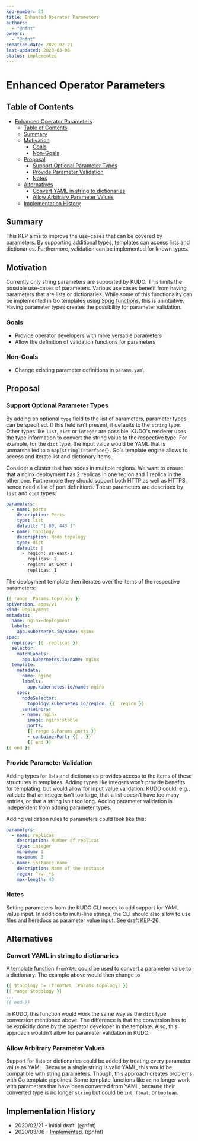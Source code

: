 ```yaml
---
kep-number: 24
title: Enhanced Operator Parameters
authors:
  - "@nfnt"
owners:
  - "@nfnt"
creation-date: 2020-02-21
last-updated: 2020-03-06
status: implemented
---
```


# Enhanced Operator Parameters

## Table of Contents

- [Enhanced Operator Parameters](#enhanced-operator-parameters)
  - [Table of Contents](#table-of-contents)
  - [Summary](#summary)
  - [Motivation](#motivation)
    - [Goals](#goals)
    - [Non-Goals](#non-goals)
  - [Proposal](#proposal)
    - [Support Optional Parameter Types](#support-optional-parameter-types)
    - [Provide Parameter Validation](#provide-parameter-validation)
    - [Notes](#notes)
  - [Alternatives](#alternatives)
    - [Convert YAML in string to dictionaries](#convert-yaml-in-string-to-dictionaries)
    - [Allow Arbitrary Parameter Values](#allow-arbitrary-parameter-values)
  - [Implementation History](#implementation-history)

## Summary

This KEP aims to improve the use-cases that can be covered by parameters. By supporting additional types, templates can access lists and dictionaries. Furthermore, validation can be implemented for known types.

## Motivation

Currently only string parameters are supported by KUDO. This limits the possible use-cases of parameters. Various use cases benefit from having parameters that are lists or dictionaries. While some of this functionality can be implemented in Go templates using [Sprig functions][1], this is unintuitive.
Having parameter types creates the possibility for parameter validation.

### Goals

- Provide operator developers with more versatile parameters
- Allow the definition of validation functions for parameters

### Non-Goals

- Change existing parameter definitions in `params.yaml`

## Proposal

### Support Optional Parameter Types

By adding an optional `type` field to the list of parameters, parameter types can be specified. If this field isn't present, it defaults to the `string` type. Other types like `list`, `dict` or `integer` are possible. KUDO's renderer uses the type information to convert the string value to the respective type. For example, for the `dict` type, the input value would be YAML that is unmarshalled to a `map[string]interface{}`. Go's template engine allows to access and iterate list and dictionary items.

Consider a cluster that has nodes in multiple regions. We want to ensure that a nginx deployment has 2 replicas in one region and 1 replica in the other one. Furthermore they should support both HTTP as well as HTTPS, hence need a list of port definitions. These parameters are described by `list` and `dict` types:

```yaml
parameters:
  - name: ports
    description: Ports
    type: list
    default: "[ 80, 443 ]"
  - name: topology
    description: Node topology
    type: dict
    default: |
      - region: us-east-1
        replicas: 2
      - region: us-west-1
        replicas: 1
```

The deployment template then iterates over the items of the respective parameters:

```yaml
{{ range .Params.topology }}
apiVersion: apps/v1
kind: Deployment
metadata:
  name: nginx-deployment
  labels:
    app.kubernetes.io/name: nginx
spec:
  replicas: {{ .replicas }}
  selector:
    matchLabels:
      app.kubernetes.io/name: nginx
  template:
    metadata:
      name: nginx
      labels:
        app.kubernetes.io/name: nginx
    spec:
      nodeSelector:
        topology.kubernetes.io/region: {{ .region }}
      containers:
      - name: nginx
        image: nginx:stable
        ports:
        {{ range $.Params.ports }}
        - containerPort: {{ . }}
        {{ end }}
{{ end }}
```

### Provide Parameter Validation

Adding types for lists and dictionaries provides access to the items of these structures in templates. Adding types like integers won't provide benefits for templating, but would allow for input value validation. KUDO could, e.g., validate that an integer isn't too large, that a list doesn't have too many entries, or that a string isn't too long. Adding parameter validation is independent from adding parameter types.

Adding validation rules to parameters could look like this:

```yaml
parameters:
  - name: replicas
    description: Number of replicas
    type: integer
    minimum: 1
    maximum: 3
  - name: instance-name
    description: Name of the instance
    regex: ^\w-_*$
    max-length: 40
```

### Notes

Setting parameters from the KUDO CLI needs to add support for YAML value input. In addition to multi-line strings, the CLI should also allow to use files and heredocs as parameter value input. See [draft KEP-26](https://github.com/kudobuilder/kudo/pull/1364).

## Alternatives

### Convert YAML in string to dictionaries

A template function `fromYAML` could be used to convert a parameter value to a dictionary. The example above would then change to

```yaml
{{ $topology := (fromYAML .Params.topology) }}
{{ range $topology }}
...
{{ end }}
```

In KUDO, this function would work the same way as the `dict` type conversion mentioned above. The difference is that the conversion has to be explicitly done by the operator developer in the template. Also, this approach wouldn't allow for parameter validation in KUDO.

### Allow Arbitrary Parameter Values

Support for lists or dictionaries could be added by treating every parameter value as YAML. Because a single string is valid YAML, this would be compatible with string parameters. Though, this approach creates problems with Go template pipelines. Some template functions like `eq` no longer work with parameters that have been converted from YAML, because their converted type is no longer `string` but could be `int`, `float`, or `boolean`.

## Implementation History

- 2020/02/21 - Initial draft. (@nfnt)
- 2020/03/06 - [Implemented](https://github.com/kudobuilder/kudo/pull/1376). (@nfnt)

[1]: http://masterminds.github.io/sprig/
